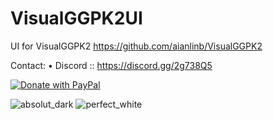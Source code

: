 # VisualGGPK2UI
UI for VisualGGPK2
https://github.com/aianlinb/VisualGGPK2

Contact:
• Discord :: https://discord.gg/2g738Q5

<a href="https://www.paypal.com/cgi-bin/webscr?cmd=_s-xclick&hosted_button_id=QT54MSJR6QU7Y">
  <img src="https://raw.githubusercontent.com/stefan-niedermann/paypal-donate-button/master/paypal-donate-button.png" alt="Donate with PayPal" />
</a>

![absolut_dark](https://github.com/vmv/VisualGGPK2UI/assets/17906882/34417f4a-08ad-4629-bb72-9ba50078b11d)
![perfect_white](https://github.com/vmv/VisualGGPK2UI/assets/17906882/21649d90-d488-4ec6-8727-444f6399a715)



